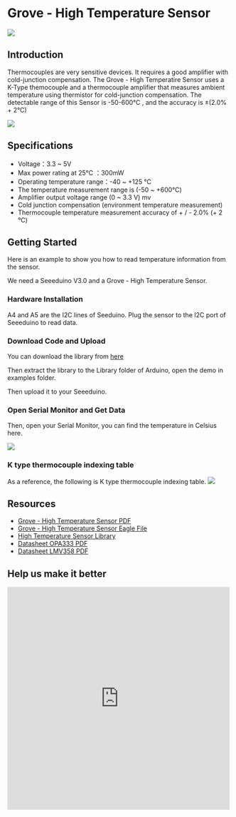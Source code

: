 <!-- 
+++
title       = "Grove - High Temperature Sensor"
+++
 -->

# Grove - High Temperature Sensor

![](/assets/Grove-High_Temperature_Sensor/img/High_Temperature_Sensor_01.jpg)

Introduction
------------

Thermocouples are very sensitive devices. It requires a good amplifier with cold-junction compensation. The Grove - High Temperatire Sensor uses a K-Type themocouple and a thermocouple amplifier that measures ambient temperature using thermistor for cold-junction compensation. The detectable range of this Sensor is -50-600°C , and the accuracy is ±(2.0% + 2°C)

[![](/assets/common/Get_One_Now_Banner.png)](http://www.seeedstudio.com/depot/Grove-High-Temperature-Sensor-p-1810.html)

Specifications
--------------

-   Voltage：3.3 ~ 5V
-   Max power rating at 25℃ ：300mW
-   Operating temperature range：-40 ~ +125 ℃
-   The temperature measurement range is (-50 ~ +600℃)
-   Amplifier output voltage range (0 ~ 3.3 V) mv
-   Cold junction compensation (environment temperature measurement)
-   Thermocouple temperature measurement accuracy of + / - 2.0% (+ 2 ℃)

Getting Started
---------------

Here is an example to show you how to read temperature information from the sensor.

We need a Seeeduino V3.0 and a Grove - High Temperature Sensor.

### Hardware Installation

A4 and A5 are the I2C lines of Seeduino. Plug the sensor to the I2C port of Seeeduino to read data.

### Download Code and Upload

You can download the library from [here](https://github.com/Seeed-Studio/Grove_HighTemp_Sensor/archive/master.zip)

Then extract the library to the Library folder of Arduino, open the demo in examples folder.

Then upload it to your Seeeduino.

### Open Serial Monitor and Get Data

Then, open your Serial Monitor, you can find the temperature in Celsius here.

![](/assets/Grove-High_Temperature_Sensor/img/Htsdata.jpg)

### K type thermocouple indexing table

As a reference, the following is K type thermocouple indexing table.
![](/assets/Grove-High_Temperature_Sensor/img/Ktype.jpg)

Resources
--------

-   [Grove - High Temperature Sensor PDF](/assets/Grove-High_Temperature_Sensor/res/Grove-High_Temperature_Sensor_v1.0.pdf)
-   [Grove - High Temperature Sensor Eagle File](/assets/Grove-High_Temperature_Sensor/res/Grove-High_Temperature_Sensor_v1.0_20140225.zip)
-   [High Temperature Sensor Library](https://github.com/Seeed-Studio/Grove_HighTemp_Sensor)
-   [Datasheet OPA333 PDF](http://www.ti.com/lit/ds/symlink/opa333.pdf)
-   [Datasheet LMV358 PDF](/assets/Grove-High_Temperature_Sensor/res/Lmv358.pdf)


Help us make it better
-------------------------

<iframe frameborder="0" height="500" src="https://www.surveymonkey.com/r/LJWFSQN" width="500"></iframe>


<!-- 
+++
oldwikiurl       = "http://www.seeedstudio.com/wiki/Grove_-_High_Temperature_Sensor"
+++
 -->

<!-- This Markdown file was created from http://www.seeedstudio.com/wiki/Grove_-_High_Temperature_Sensor -->
